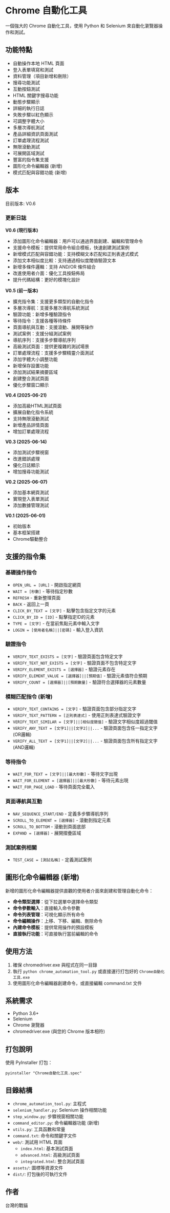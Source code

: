 # Chrome 自動化工具

一個強大的 Chrome 自動化工具，使用 Python 和 Selenium 來自動化瀏覽器操作和測試。

## 功能特點

- 自動操作本地 HTML 頁面
- 登入表單填寫和測試
- 資料管理（項目新增和刪除）
- 搜尋功能測試
- 互動按鈕測試
- HTML 關鍵字搜尋功能
- 動態步驟顯示
- 詳細的執行日誌
- 失敗步驟以紅色顯示
- 可調整字體大小
- 多層次導航測試
- 產品詳細資訊頁面測試
- 訂單處理流程測試
- 無限滾動測試
- 可展開區域測試
- 豐富的指令集支援
- 圖形化命令編輯器 (新增)
- 模式匹配與容錯功能 (新增)

## 版本

目前版本: V0.6

### 更新日誌

**V0.6 (現行版本)**
- 添加圖形化命令編輯器：用戶可以通過界面創建、編輯和管理命令
- 支援命令模板：提供常用命令組合模板，快速創建測試案例
- 新增模式匹配與容錯功能：支持模糊文本匹配和正則表達式模式
- 添加文本相似度比較：支持通過相似度閾值驗證文本
- 新增多條件邏輯：支持 AND/OR 條件組合
- 改進使用者介面：優化工具按鈕佈局
- 提升代碼結構：更好的模塊化設計

**V0.5 (前一版本)**
- 擴充指令集：支援更多類型的自動化指令
- 多層次導航：支援多層次導航系統測試
- 驗證功能：新增多種驗證指令
- 等待指令：支援各種等待條件
- 頁面導航與互動：支援滾動、展開等操作
- 測試案例：支援分組測試案例
- 導航序列：支援多步驟導航序列
- 高級測試頁面：提供更複雜的測試場景
- 訂單處理流程：支援多步驟精靈介面測試
- 添加字體大小調整功能
- 新增保存設置功能
- 添加測試結果摘要區域
- 創建整合測試頁面
- 優化步驟窗口顯示

**V0.4 (2025-06-21)**
- 添加高級HTML測試頁面
- 擴展自動化指令系統
- 支持無限滾動測試
- 新增產品詳情頁面
- 增加訂單處理流程

**V0.3 (2025-06-14)**
- 添加測試步驟視窗
- 改進錯誤處理
- 優化日誌顯示
- 增加搜尋功能測試

**V0.2 (2025-06-07)**
- 添加基本網頁測試
- 實現登入表單測試
- 添加數據管理測試

**V0.1 (2025-06-01)**
- 初始版本
- 基本框架搭建
- Chrome驅動整合

## 支援的指令集

### 基礎操作指令
- `OPEN_URL = [URL]` - 開啟指定網頁
- `WAIT = [秒數]` - 等待指定秒數
- `REFRESH` - 重新整理頁面
- `BACK` - 返回上一頁
- `CLICK_BY_TEXT = [文字]` - 點擊包含指定文字的元素
- `CLICK_BY_ID = [ID]` - 點擊指定ID的元素
- `TYPE = [文字]` - 在當前焦點元素中輸入文字
- `LOGIN = [使用者名稱]||[密碼]` - 輸入登入資訊

### 驗證指令
- `VERIFY_TEXT_EXISTS = [文字]` - 驗證頁面包含特定文字
- `VERIFY_TEXT_NOT_EXISTS = [文字]` - 驗證頁面不包含特定文字
- `VERIFY_ELEMENT_EXISTS = [選擇器]` - 驗證元素存在
- `VERIFY_ELEMENT_VALUE = [選擇器]||[預期值]` - 驗證元素值符合預期
- `VERIFY_COUNT = [選擇器]||[預期數量]` - 驗證符合選擇器的元素數量

### 模糊匹配指令 (新增)
- `VERIFY_TEXT_CONTAINS = [文字]` - 驗證頁面包含部分指定文字
- `VERIFY_TEXT_PATTERN = [正則表達式]` - 使用正則表達式驗證文字
- `VERIFY_TEXT_SIMILAR = [文字]||[相似度閾值]` - 驗證文字相似度超過閾值
- `VERIFY_ANY_TEXT = [文字1]||[文字2]||...` - 驗證頁面包含任一指定文字 (OR邏輯)
- `VERIFY_ALL_TEXT = [文字1]||[文字2]||...` - 驗證頁面包含所有指定文字 (AND邏輯)

### 等待指令
- `WAIT_FOR_TEXT = [文字]||[最大秒數]` - 等待文字出現
- `WAIT_FOR_ELEMENT = [選擇器]||[最大秒數]` - 等待元素出現
- `WAIT_FOR_PAGE_LOAD` - 等待頁面完全載入

### 頁面導航與互動
- `NAV_SEQUENCE_START/END` - 定義多步驟導航序列
- `SCROLL_TO_ELEMENT = [選擇器]` - 滾動到指定元素
- `SCROLL_TO_BOTTOM` - 滾動到頁面底部
- `EXPAND = [選擇器]` - 展開摺疊區域

### 測試案例相關
- `TEST_CASE = [測試名稱]` - 定義測試案例

## 圖形化命令編輯器 (新增)

新增的圖形化命令編輯器提供直觀的使用者介面來創建和管理自動化命令：

- **命令類型選擇**：從下拉選單中選擇命令類型
- **命令參數輸入**：直接輸入命令參數
- **命令列表管理**：可視化顯示所有命令
- **命令編輯操作**：上移、下移、編輯、刪除命令
- **內建命令模板**：提供常用操作的預設模板
- **直接執行功能**：可直接執行當前編輯的命令

## 使用方法

1. 確保 chromedriver.exe 與程式在同一目錄
2. 執行 `python chrome_automation_tool.py` 或直接運行打包好的 `Chrome自動化工具.exe`
3. 使用圖形化命令編輯器創建命令，或直接編輯 command.txt 文件

## 系統需求

- Python 3.6+
- Selenium
- Chrome 瀏覽器
- chromedriver.exe (與您的 Chrome 版本相符)

## 打包說明

使用 PyInstaller 打包：
```
pyinstaller "Chrome自動化工具.spec"
```

## 目錄結構

- `chrome_automation_tool.py`: 主程式
- `selenium_handler.py`: Selenium 操作相關功能
- `step_window.py`: 步驟視窗相關功能
- `command_editor.py`: 命令編輯器功能 (新增)
- `utils.py`: 工具函數和常量
- `command.txt`: 命令和關鍵字文件
- `web/`: 測試用 HTML 頁面
  - `index.html`: 基本測試頁面
  - `advanced.html`: 高級測試頁面
  - `integrated.html`: 整合測試頁面
- `assets/`: 圖標等資源文件
- `dist/`: 打包後的可執行文件

## 作者

台灣的戰貓 